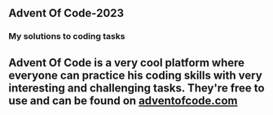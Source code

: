 ## Advent Of Code-2023
### My solutions to coding tasks
## Advent Of Code is a very cool platform where everyone can practice his coding skills with very interesting and challenging tasks. They're free to use and can be found on [adventofcode.com](https://www.adventofcode.com/)